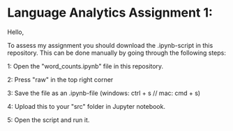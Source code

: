 # Language Analytics Assignment 1:

Hello,

To assess my assignment you should download the .ipynb-script in this repository. This can be done manually by going through the following steps:

1: Open the "word_counts.ipynb" file in this repository. 

2: Press "raw" in the top right corner

3: Save the file as an .ipynb-file (windows: ctrl + s // mac: cmd + s)

4: Upload this to your "src" folder in Jupyter notebook. 

5: Open the script and run it.
